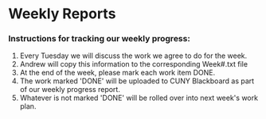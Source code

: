 # Weekly Reports

### Instructions for tracking our weekly progress:
1. Every Tuesday we will discuss the work we agree to do for the week. 
2. Andrew will copy this information to the corresponding Week#.txt file
3. At the end of the week, please mark each work item DONE.
4. The work marked 'DONE' will be uploaded to CUNY Blackboard as part of our weekly progress report.
5. Whatever is not marked 'DONE' will be rolled over into next week's work plan.
